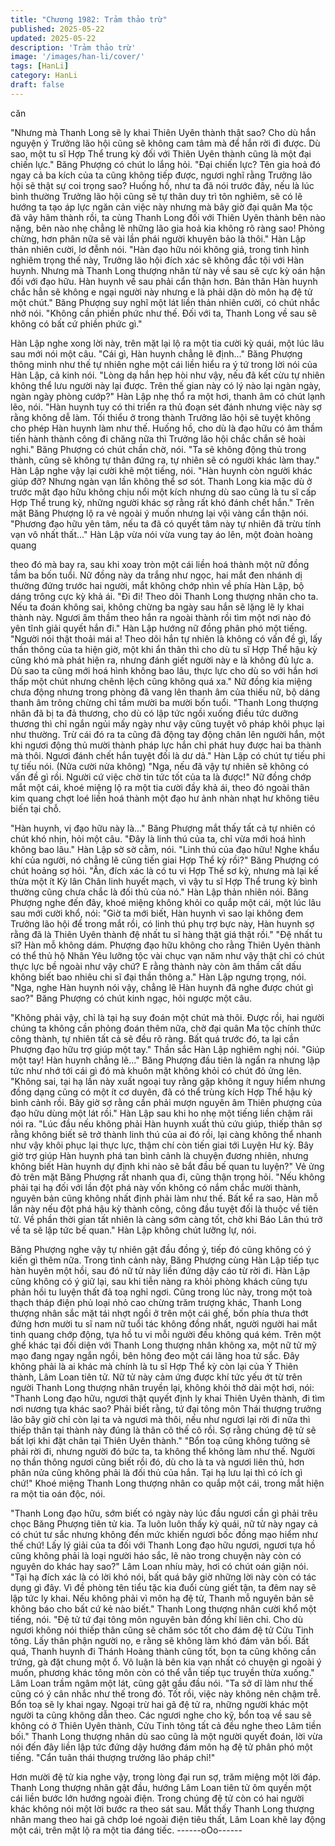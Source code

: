 ```yaml
---
title: "Chương 1982: Trảm thảo trừ"
published: 2025-05-22
updated: 2025-05-22
description: 'Trảm thảo trừ'
image: '/images/han-li/cover/'
tags: [HanLi]
category: HanLi
draft: false
---
```


căn

"Nhưng mà Thanh Long sẽ ly khai Thiên Uyên thành thật sao?
Cho dù hắn nguyện ý Trưởng lão hội cũng sẽ không cam tâm mà
để hắn rời đi được. Dù sao, một tu sĩ Hợp Thể trung kỳ đối với
Thiên Uyên thành cũng là một đại chiến lực."
Băng Phượng có chút lo lắng hỏi.
"Đại chiến lực? Tên gia hoả đó ngay cả ba kích của ta cũng
không tiếp được, ngươi nghĩ rằng Trưởng lão hội sẽ thật sự coi
trọng sao? Huống hồ, như ta đã nói trước đây, nếu là lúc bình
thường Trưởng lão hội cũng sẽ tự thân duy trì tôn nghiêm, sẽ có lẽ
hướng ta tạo áp lực ngăn cản việc này nhưng mà bây giờ đại
quân Ma tộc đã vây hãm thành rồi, ta cùng Thanh Long đối với
Thiên Uyên thành bên nào nặng, bên nào nhẹ chẳng lẽ những lão
gia hoả kia không rõ ràng sao! Phỏng chừng, hơn phân nữa sẽ
vài lần phái người khuyên bảo là thôi."
Hàn Lập thản nhiên cười, lơ đễnh nói.
"Hàn đạo hữu nói không giả, trong tình hình nghiêm trọng thế này,
Trưởng lão hội đích xác sẽ không đắc tội với Hàn huynh. Nhưng
mà Thanh Long thượng nhân từ này về sau sẽ cực kỳ oán hận đối
với đạo hữu. Hàn huynh về sau phải cẩn thận hơn. Bản thân Hàn
huynh chắc hẳn sẽ không e ngại người này nhưng e là phải dặn
dò môn hạ đệ tử một chút."
Băng Phượng suy nghĩ một lát liền thản nhiên cười, có chút nhắc
nhở nói.
"Không cần phiền phức như thế. Đối với ta, Thanh Long về sau sẽ
không có bất cứ phiền phức gì."

Hàn Lập nghe xong lời này, trên mặt lại lộ ra một tia cười kỳ quái,
một lúc lâu sau mới nói một câu.
"Cái gì, Hàn huynh chẳng lẽ định..."
Băng Phượng thông minh như thế tự nhiên nghe một cái liền hiểu
ra ý tứ trong lời nói của Hàn Lập, cả kinh nói.
"Lòng dạ hắn hẹp hòi như vậy, nếu đã kết cừu tự nhiên không thể
lưu người này lại được. Trên thế gian này có lý nào lại ngàn ngày,
ngàn ngày phòng cướp?"
Hàn Lập nhẹ thổ ra một hơi, thanh âm có chút lạnh lẽo, nói.
"Hàn huynh tuy có thi triển ra thủ đoạn sét đánh nhưng việc này
sợ rằng không dễ làm. Tối thiểu ở trong thành Trưởng lão hội sẽ
tuyệt không cho phép Hàn huynh làm như thế. Huống hồ, cho dù
là đạo hữu có âm thầm tiến hành thành công đi chăng nữa thì
Trưởng lão hội chắc chắn sẽ hoài nghi."
Băng Phượng có chút chần chờ, nói.
"Ta sẽ không động thủ trong thành, cũng sẽ không tự thân đứng
ra, tự nhiên sẽ có người khác làm thay."
Hàn Lập nghe vậy lại cười khẽ một tiếng, nói.
"Hàn huynh còn người khác giúp đỡ? Nhưng ngàn vạn lần không
thể sơ sót. Thanh Long kia mặc dù ở trước mặt đạo hữu không
chịu nổi một kích nhưng dù sao cũng là tu sĩ cấp Hợp Thể trung
kỳ, những người khác sợ rằng rất khó đánh chết hắn."
Trên mặt Băng Phượng lộ ra vẻ ngoài ý muốn nhưng lại vội vàng
cẩn thận nói.
"Phương đạo hữu yên tâm, nếu ta đã có quyết tâm này tự nhiên
đã trừu tính vạn vô nhất thất..."
Hàn Lập vừa nói vừa vung tay áo lên, một đoàn hoàng quang

theo đó mà bay ra, sau khi xoay tròn một cái liền hoá thành một
nữ đồng tầm ba bốn tuổi.
Nữ đồng này da trắng như ngọc, hai mắt đen nhánh dị thường
đứng trước hai người, mắt không chớp nhìn về phía Hàn Lập, bộ
dáng trông cực kỳ khả ái.
"Đi đi! Theo dõi Thanh Long thượng nhân cho ta. Nếu ta đoán
không sai, không chừng ba ngày sau hắn sẽ lặng lẽ ly khai thành
này. Ngươi âm thầm theo hắn ra ngoài thành rồi tìm một nơi nào
đó yên tĩnh giải quyết hắn đi."
Hàn Lập hướng nữ đồng phân phó một tiếng.
"Người nói thật thoải mái a! Theo dõi hắn tự nhiên là không có
vấn đề gì, lấy thần thông của ta hiện giờ, một khi ẩn thân thì cho
dù tu sĩ Hợp Thể hậu kỳ cũng khó mà phát hiện ra, nhưng đánh
giết người này e là không đủ lực a. Dù sao ta cũng mới hoá hình
không bao lâu, thực lực cho dù so với hắn hơi thấp một chút
nhưng chênh lệch cũng không quá xa."
Nữ đồng kia miệng chưa động nhưng trong phòng đã vang lên
thanh âm của thiếu nữ, bộ dáng thanh âm trông chừng chỉ tầm
mười ba mười bốn tuổi.
"Thanh Long thượng nhân đã bị ta đả thương, cho dù có lập tức
ngồi xuống điều tức dưỡng thương thì chỉ ngắn ngủi mấy ngày
như vậy cũng tuyệt vô pháp khôi phục lại như thường. Trừ cái đó
ra ta cũng đã động tay động chân lên người hắn, một khi ngươi
động thủ mười thành pháp lực hắn chỉ phát huy được hai ba thành
mà thôi. Ngươi đánh chết hắn tuyệt đối là dư dả."
Hàn Lập có chút tự tiếu phi tự tiếu nói. (Nửa cười nửa không)
"Nga, nếu đã vậy tự nhiên sẽ không có vấn đề gì rồi. Người cứ
việc chờ tin tức tốt của ta là được!"
Nữ đồng chớp mắt một cái, khoé miệng lộ ra một tia cười đầy khả
ái, theo đó ngoài thân kim quang chợt loé liền hoá thành một đạo
hư ảnh nhàn nhạt hư không tiêu biến tại chỗ.

"Hàn huynh, vị đạo hữu này là..."
Băng Phượng mắt thấy tất cả tự nhiên có chút khó nhịn, hỏi một
câu.
"Đây là linh thú của ta, chỉ vừa mới hoá hình không bao lâu."
Hàn Lập sờ sờ cằm, nói.
"Linh thú của đạo hữu! Nghe khẩu khí của người, nó chẳng lẽ
cũng tiến giai Hợp Thể kỳ rồi?"
Băng Phượng có chút hoảng sợ hỏi.
"Ân, đích xác là có tu vi Hợp Thể sơ kỳ, nhưng mà lại kế thừa một
ít Kỳ lân Chân linh huyết mạch, vì vậy tu sĩ Hợp Thể trung kỳ bình
thường cũng chưa chắc là đối thủ của nó."
Hàn Lập thản nhiên nói.
Băng Phượng nghe đến đây, khoé miệng không khỏi co quắp một
cái, một lúc lâu sau mới cười khổ, nói:
"Giờ ta mới biết, Hàn huynh vì sao lại không đem Trưởng lão hội
để trong mắt rồi, có linh thú phụ trợ bực này, Hàn huynh sợ rằng
đã là Thiên Uyên thành đệ nhất tu sĩ hàng thật giá thật rồi."
"Đệ nhất tu sĩ? Hàn mỗ không dám. Phượng đạo hữu không cho
rằng Thiên Uyên thành có thể thủ hộ Nhân Yêu lưỡng tộc vài chục
vạn năm như vậy thật chỉ có chút thực lực bề ngoài như vậy chứ?
E rằng thành này còn âm thầm cất dấu không biết bao nhiêu chi sĩ
đại thần thông a."
Hàn Lập ngưng trọng, nói.
"Nga, nghe Hàn huynh nói vậy, chẳng lẽ Hàn huynh đã nghe được
chút gì sao?"
Băng Phượng có chút kinh ngạc, hỏi ngược một câu.

"Không phải vậy, chỉ là tại hạ suy đoán một chút mà thôi. Được
rồi, hai người chúng ta không cần phỏng đoán thêm nữa, chờ đại
quân Ma tộc chính thức công thành, tự nhiên tất cả sẽ đều rõ
ràng. Bất quá trước đó, ta lại cần Phượng đạo hữu trợ giúp một
tay."
Thần sắc Hàn Lập nghiêm nghị nói.
"Giúp một tay! Hàn huynh chẳng lẽ..."
Băng Phượng đầu tiên là ngẩn ra nhưng lập tức như nhớ tới cái
gì đó mà khuôn mặt không khỏi có chút đỏ ửng lên.
"Không sai, tại hạ lần này xuất ngoại tuy rằng gặp không ít nguy
hiểm nhưng đồng dạng cũng có một ít cơ duyên, đã có thể trùng
kích Hợp Thể hậu kỳ bình cảnh rồi. Bây giờ sợ rằng cần phải
mượn nguyên âm Thiên phượng của đạo hữu dùng một lát rồi."
Hàn Lập sau khi ho nhẹ một tiếng liền chậm rãi nói ra.
"Lúc đầu nếu không phải Hàn huynh xuất thủ cứu giúp, thiếp thân
sợ rằng không biết sẽ trở thành linh thú của ai đó rồi, lại càng
không thể nhanh như vậy khôi phục lại thực lực, thậm chí còn tiến
giai tới Luyện Hư kỳ. Bây giờ trợ giúp Hàn huynh phá tan bình
cảnh là chuyện đương nhiên, nhưng không biết Hàn huynh dự
định khi nào sẽ bắt đầu bế quan tu luyện?"
Vẻ ửng đỏ trên mặt Băng Phượng rất nhanh qua đi, cũng thận
trọng hỏi.
"Nếu không phải tại hạ đối với lần đột phá này vốn không có nắm
chắc mười thành, nguyên bản cũng không nhất định phải làm như
thế. Bất kể ra sao, Hàn mỗ lần này nếu đột phá hậu kỳ thành
công, công đầu tuyệt đối là thuộc về tiên tử. Về phần thời gian tất
nhiên là càng sớm càng tốt, chờ khi Báo Lân thú trở về ta sẽ lập
tức bế quan."
Hàn Lập không chút lưỡng lự, nói.

Băng Phượng nghe vậy tự nhiên gật đầu đồng ý, tiếp đó cũng
không có ý kiến gì thêm nữa.
Trong tình cảnh này, Băng Phượng cùng Hàn Lập tiếp tục hàn
huyên một hồi, sau đó nữ tử này liền đứng dậy cáo từ rời đi.
Hàn Lập cũng không có ý giữ lại, sau khi tiễn nàng ra khỏi phòng
khách cũng tựu phản hồi tu luyện thất đả toạ nghỉ ngơi.
Cũng trong lúc này, trong một toà thạch tháp điện phủ loại nhỏ
cao chừng trăm trượng khác, Thanh Long thượng nhân sắc mặt
tái nhợt ngồi ở trên một cái ghế, bốn phía thưa thớt đứng hơn
mười tu sĩ nam nữ tuổi tác không đồng nhất, người người hai mắt
tinh quang chớp động, tựa hồ tu vi mỗi người đều không quá
kém.
Trên một ghế khác tại đối diện với Thanh Long thượng nhân
không xa, một nữ tử mỹ mạo đang ngay ngắn ngồi, bên hông đeo
một cái lãng hoa tử sắc.
Đây không phải là ai khác mà chính là tu sĩ Hợp Thể kỳ còn lại
của Ỷ Thiên thành, Lâm Loan tiên tử.
Nữ tử này cảm ứng được khí tức yếu ớt từ trên người Thanh
Long thượng nhân truyền lại, không khỏi thở dài một hơi, nói:
"Thanh Long đạo hữu, ngươi thật quyết định ly khai Thiên Uyên
thành, đi tìm nơi nương tựa khác sao? Phải biết rằng, tứ đại tông
môn Thái thượng trưởng lão bây giờ chỉ còn lại ta và ngươi mà
thôi, nếu như ngươi lại rời đi nữa thì thiếp thân tại thành này đúng
là thân cô thế cô rồi. Sợ rằng chúng đệ tử sẽ bất lợi khi đặt chân
tại Thiên Uyên thành."
"Bổn toạ cũng không tưởng sẽ phải rời đi, nhưng người đó bức ta,
ta không thể không làm như thế. Người nọ thần thông ngươi cũng
biết rồi đó, dù cho là ta và ngươi liên thủ, hơn phân nửa cũng
không phải là đối thủ của hắn. Tại hạ lưu lại thì có ích gì chứ!"
Khoé miệng Thanh Long thượng nhân co quắp một cái, trong mắt
hiện ra một tia oán độc, nói.

"Thanh Long đạo hữu, sớm biết có ngày này lúc đầu ngươi cần gì
phải trêu chọc Băng Phượng tiên tử kia. Ta luôn luôn thấy kỳ quái,
nữ tử này ngay cả có chút tư sắc nhưng không đến mức khiến
ngươi bốc đồng mạo hiểm như thế chứ! Lấy lý giải của ta đối với
Thanh Long đạo hữu ngươi, ngươi tựa hồ cũng không phải là loại
người háo sắc, lẽ nào trong chuyện này còn có nguyên do khác
hay sao?"
Lâm Loan nhíu mày, hơi có chút oán giận nói.
"Tại hạ đích xác là có lời khó nói, bất quá bây giờ những lời này
còn có tác dụng gì đây. Vì đề phòng tên tiểu tặc kia đuổi cùng giết
tận, ta đêm nay sẽ lập tức ly khai. Nếu không phải vì môn hạ đệ
tử, Thanh mỗ nguyên bản sẽ không báo cho bất cứ kẻ nào biết."
Thanh Long thượng nhân cười khổ một tiếng, nói.
"Đệ tử tứ đại tông môn nguyên bản đồng khí liên chi. Cho dù
ngươi không nói thiếp thân cũng sẽ chăm sóc tốt cho đám đệ tử
Cửu Tinh tông. Lấy thân phận người nọ, e rằng sẽ không làm khó
đám vãn bối. Bất quá, Thanh huynh đi Thánh Hoàng thành cũng
tốt, bọn ta cũng không cần trứng, gà đặt chung một ổ. Vô luận là
bên kia vạn nhất có chuyện gì ngoài ý muốn, phương khác tông
môn còn có thể vẫn tiếp tục truyền thừa xuống."
Lâm Loan trầm ngâm một lát, cũng gật gầu đầu nói.
"Ta sở dĩ làm như thế cũng có ý cân nhắc như thế trong đó. Tốt
rồi, việc này không nên chậm trễ. Bổn toạ sẽ ly khai ngay. Ngoại
trừ hai gã đệ tử ra, những người khác một người ta cũng không
dẫn theo. Các ngươi nghe cho kỹ, bổn toạ về sau sẽ không có ở
Thiên Uyên thành, Cửu Tinh tông tất cả đều nghe theo Lâm tiền
bối."
Thanh Long thượng nhân dù sao cũng là một người quyết đoán,
lời vừa nói đến đây liền lập tức đứng dậy hướng đám môn hạ đệ
tử phân phó một tiếng.
"Cẩn tuân thái thượng trưởng lão pháp chỉ!"

Hơn mười đệ tử kia nghe vậy, trong lòng đại run sợ, trăm miệng
một lời đáp.
Thanh Long thượng nhân gật đầu, hướng Lâm Loan tiên tử ôm
quyền một cái liền bước lớn hướng ngoài điện. Trong chúng đệ tử
còn có hai người khác không nói một lời bước ra theo sát sau.
Mắt thấy Thanh Long thượng nhân mang theo hai gã chớp loé
ngoài điện tiêu thất, Lâm Loan khẽ lay động một cái, trên mặt lộ ra
một tia đáng tiếc.
------oOo------
